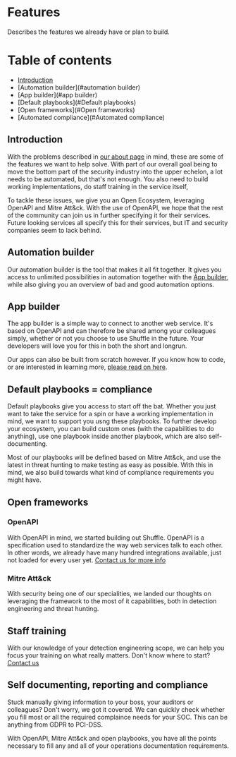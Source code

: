 # Features 
Describes the features we already have or plan to build.

# Table of contents
* [Introduction](#introduction)
* [Automation builder](#automation builder)
* [App builder](#app builder)
* [Default playbooks](#Default playbooks)
* [Open frameworks](#Open frameworks)
* [Automated compliance](#Automated compliance)

## Introduction
With the problems described in [our about page](/docs/about) in mind, these are some of the features we want to help solve. With part of our overall goal being to move the bottom part of the security industry into the upper echelon, a lot needs to be automated, but that's not enough. You also need to build working implementations, do staff training in the service itself,

To tackle these issues, we give you an Open Ecosystem, leveraging OpenAPI and Mitre Att&ck. With the use of OpenAPI, we hope that the rest of the community can join us in further specifying it for their services. Future looking services all specify this for their services, but IT and security companies seem to lack behind.

## Automation builder
Our automation builder is the tool that makes it all fit together. It gives you access to unlimited possibilities in automation together with the [App builder](/apps/new), while also giving you an overview of bad and good automation options.

## App builder
The app builder is a simple way to connect to another web service. It's based on OpenAPI and can therefore be shared among your colleagues simply, whether or not you choose to use Shuffle in the future. Your developers will love you for this in both the short and longrun. 

Our apps can also be built from scratch however. If you know how to code, or are interested in learning more, [please read on here](/docs/apps).

## Default playbooks = compliance
Default playbooks give you access to start off the bat. Whether you just want to take the service for a spin or have a working implementation in mind, we want to support you usng these playbooks. To further develop your ecosystem, you can build custom ones (with the capabilities to do anything), use one playbook inside another playbook, which are also self-documenting.

Most of our playbooks will be defined based on Mitre Att&ck, and use the latest in threat hunting to make testing as easy as possible. With this in mind, we also build towards what kind of compliance requirements you might have.

## Open frameworks
### OpenAPI
With OpenAPI in mind, we started building out Shuffle. OpenAPI is a specification used to standardize the way web services talk to each other. In other words, we already have many hundred integrations available, just not loaded for every user yet. [Contact us for more info](/docs/contact)

### Mitre Att&ck
With security being one of our specialities, we landed our thoughts on leveraging the framework to the most of it capabilities, both in detection engineering and threat hunting. 

## Staff training 
With our knowledge of your detection engineering scope, we can help you focus your training on what really matters. Don't know where to start? [Contact us](/contact)

## Self documenting, reporting and compliance
Stuck manually giving information to your boss, your auditors or colleagues? Don't worry, we got it covered. We can quickly check whether you fill most or all the required complaince needs for your SOC. This can be anything from GDPR to PCI-DSS.

With OpenAPI, Mitre Att&ck and open playbooks, you have all the points necessary to fill any and all of your operations documentation requirements. 
